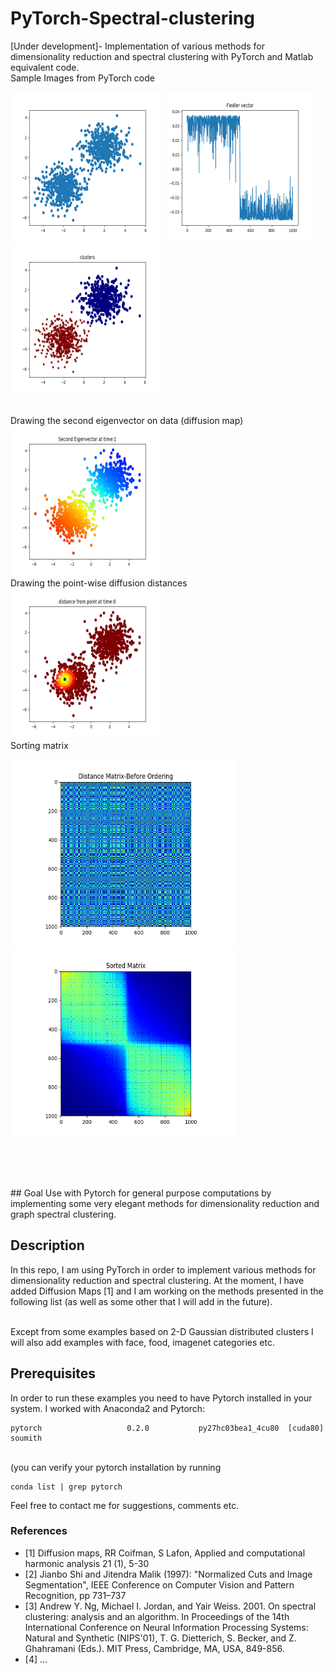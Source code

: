 # PyTorch-Spectral-clustering
[Under development]- Implementation of various methods for dimensionality reduction and spectral clustering with PyTorch and Matlab equivalent code.
<br />
Sample Images from PyTorch code
<br />
<p float="left">
<img src="PytorchInputData.png" alt="Input Data" title="Input Data" width="240" height="240"/>
<img src="PytorchFiedlerVector.png" alt="Fiedler Vector" title="Fiedler Vector" width="240" height="240"/>
<img src="Pytorchclusters.png" alt="Clusters" title="Clusters" width="240" height="240"/>
</p>

<br />
Drawing the second eigenvector on data (diffusion map)
<img src="EigenvectorOnData.png" alt="Diffusion Map- Second Eigenvector on data" title="Diffusion Map, Second Eigenvector" width="240" height="240"/>
<br>
Drawing the point-wise diffusion distances 
 <img src="PointDistance.png" alt="Diffusion Map- point-wise distances" title="Diffusion Map, distances" width="240" height="240"/>

<br>
Sorting matrix
<br>
 <p float="left">
<img src="DistanceMatrixBeforeSorting.png" alt="Unsorted PairWiseDistance Matrix" title="Unsorted PairWiseDistance Matrix" width="360" height="300"/>
<img src="Sorted_matrix.png" alt="Sorted Distance Matrix" title="Sorted Distance Matrix" width="360" height="300"/>
 
</p>

<br/><br/> 
 
<br />
## Goal
Use with Pytorch for general purpose computations by implementing some very elegant methods for dimensionality reduction and graph spectral clustering. 
<br />

## Description
In this repo, I am using PyTorch in order to implement various methods for dimensionality reduction and spectral clustering.
At the moment, I have added Diffusion Maps [1] and I am working on the methods presented in the following list (as well as some other that I will add in the future).  
<br />

Except from some examples based on 2-D Gaussian distributed clusters I will also add examples with face, food, imagenet categories etc.
<br />


## Prerequisites
In order to run these examples you need to have Pytorch installed in your system. I worked with Anaconda2 and Pytorch:<br />

    pytorch                   0.2.0           py27hc03bea1_4cu80  [cuda80]  soumith
<br />
(you can verify your pytorch installation by running 

    conda list | grep pytorch

Feel free to contact me for suggestions, comments etc.

### References
 - [1]  Diffusion maps, RR Coifman, S Lafon, Applied and computational harmonic analysis 21 (1), 5-30 <br /> 
 - [2]  Jianbo Shi and Jitendra Malik (1997): "Normalized Cuts and Image Segmentation", IEEE Conference on Computer Vision and Pattern Recognition, pp 731–737 <br />
 - [3] Andrew Y. Ng, Michael I. Jordan, and Yair Weiss. 2001. On spectral clustering: analysis and an algorithm. In Proceedings of the 14th International Conference on Neural Information Processing Systems: Natural and Synthetic (NIPS'01), T. G. Dietterich, S. Becker, and Z. Ghahramani (Eds.). MIT Press, Cambridge, MA, USA, 849-856. 
 - [4] ...
 
